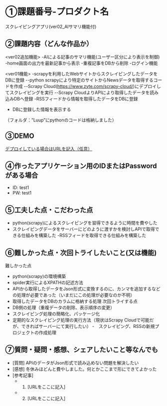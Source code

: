 # ①課題番号-プロダクト名

スクレイピングアプリ(ver02_AIサマリ機能付)

## ②課題内容（どんな作品か）
<ver02追加機能>
-AIによる記事のサマリ機能(ユーザー区分により表示を制御)
-home画面の出力を最新記事から表示
-重複記事をDBから削除
-ログイン機能

<ver01機能>
-scrapyを利用したWebサイトからスクレイピングしたデータをDBに登録
--python scrapyにより特定のサイトからNewsデータを取得するコードを作成
--Scrapy Cloud(https://www.zyte.com/scrapy-cloud/)にデプロイしてスクレイピングを実行
--Scrapy CloudよりAPIにより取得したデータを読み込みDBへ登録
-RSSフィードから情報を取得したデータをDBに登録
- DBに登録した情報を表示する

（フォルダ：”Luup”にpythonのコードは格納しました）
## ③DEMO

[デプロイしている場合はURLを記入（任意）](http://chandori-pork.sakura.ne.jp/kadai03/index.php)

## ④作ったアプリケーション用のIDまたはPasswordがある場合

- ID: test1
- PW: test1

## ⑤工夫した点・こだわった点

- python(scrapy)によるスクレイピングを習得できるように時間を費やした
- スクレイピングデータをサーバーにどのように渡すかを検討しAPIで取得できる仕組みを構築した
-RSSフィードを取得できる仕組みを構築した

## ⑥難しかった点・次回トライしたいこと(又は機能)
難しかった点
- python(scrapy)の環境構築
- spider実行によるXPATHの記述方法
- APIから取得したデータをJson形式に変換するのに、カンマを追加するなどの処理が必要であった（いまだにこの処理が必要なのか不明）
- 取得したデータをDBのカラムに格納する処理
次回トライする点
- DB側の処理（重複データの削除、表示順序の変更）
- スクレイピング処理の簡略化、パッケージ化
- 定期的なスクレイピング処理の実行方法（現状はScrapy Cloudで可能だが、できればサーバーにて実行したい）
-　スクレイピング、RSSの新規プロジェクトの作成処理

## ⑦質問・疑問・感想、シェアしたいこと等なんでも

- [質問]
APIのデータがJson形式で読み込めない問題を解決したい
- [感想]
冬休みほどんと費やしました。何とかここまで形にできてよかった
- [参考記事]
  - 1. [URLをここに記入]

  - 2. [URLをここに記入]
